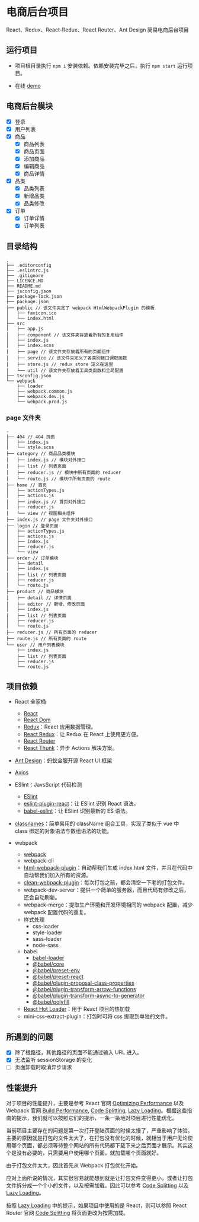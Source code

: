 # 电商后台项目

React、Redux、React-Redux、React Router、Ant Design 简易电商后台项目

## 运行项目

- 项目根目录执行 `npm i` 安装依赖。依赖安装完毕之后，执行 `npm start` 运行项目。

- 在线 [demo](http://reactshopadmin.luohuidong.cn/)

## 电商后台模块

- [x] 登录
- [x] 用户列表
- [x] 商品
  - [x] 商品列表
  - [x] 商品页面
  - [x] 添加商品
  - [x] 编辑商品
  - [x] 商品详情
- [x] 品类
  - [x] 品类列表
  - [x] 新增品类
  - [x] 品类修改
- [x] 订单
  - [x] 订单详情
  - [x] 订单列表

## 目录结构

```
.
├── .editorconfig
├── .eslintrc.js
├── .gitignore
├── LICENCE.MD
├── README.md
├── jsconfig.json
├── package-lock.json
├── package.json
├── public // 该文件夹定了 webpack HtmlWebpackPlugin 的模板
│   ├── favicon.ico
│   └── index.html
├── src
│   ├── app.js
│   ├── component // 该文件夹存放着所有的复用组件
│   ├── index.js
│   ├── index.scss
│   ├── page // 该文件夹存放着所有的页面组件
│   ├── service // 该文件夹定义了各类别接口调取函数
│   ├── store.js // redux store 定义在这里
│   └── util // 该文件夹存放着工具类函数和全局配置
├── tsconfig.json
└── webpack 
    ├── loader
    ├── webpack.common.js
    ├── webpack.dev.js
    └── webpack.prod.js
```

### page 文件夹

```
.
├── 404 // 404 页面
│   ├── index.js
│   └── style.scss
├── category // 商品品类模块
│   ├── index.js // 模块对外接口
│   ├── list // 列表页面
│   ├── reducer.js // 模块中所有页面的 reducer
│   └── route.js // 模块中所有页面的 route
├── home // 首页
│   ├── actionTypes.js
│   ├── actions.js
│   ├── index.js // 首页对外接口
│   ├── reducer.js
│   └── view // 视图相关组件
├── index.js // page 文件夹对外接口
├── login // 登录页面
│   ├── actionTypes.js
│   ├── actions.js
│   ├── index.js
│   ├── reducer.js
│   └── view
├── order // 订单模块
│   ├── detail
│   ├── index.js
│   ├── list // 列表页面
│   ├── reducer.js
│   └── route.js
├── product // 商品模块
│   ├── detail // 详情页面
│   ├── editor // 新增、修改页面
│   ├── index.js
│   ├── list // 列表页面
│   ├── reducer.js
│   └── route.js
├── reducer.js // 所有页面的 reducer
├── route.js // 所有页面的 route
└── user // 用户列表模块
    ├── index.js
    ├── list // 列表页面
    ├── reducer.js
    └── route.js
```

## 项目依赖

- React 全家桶
  - [React](https://reactjs.org/)
  - [React Dom](https://www.npmjs.com/package/react-dom)
  - [Redux](https://redux.js.org/)：React 应用数据管理。
  - [React Redux](https://react-redux.js.org/)：让 Redux 在 React 上使用更方便。
  - [React Router](https://reacttraining.com/react-router/web/guides/quick-start)
  - [React Thunk](https://github.com/reduxjs/redux-thunk)：异步 Actions 解决方案。

- [Ant Design](https://ant.design/docs/react/introduce-cn)：蚂蚁金服开源 React UI 框架

- [Axios](https://github.com/axios/axios)

- ESlint：JavsScript 代码检测
  - [ESlint](https://eslint.org/docs/user-guide/getting-started)
  - [eslint-plugin-react](https://github.com/yannickcr/eslint-plugin-react)：让 ESlint 识别 React 语法。
  - [babel-eslint](https://github.com/babel/babel-eslint)：让 ESlint 识别最新的 ES 语法。

- [classnames](https://github.com/JedWatson/classnames)：简单易用的 className 组合工具，实现了类似于 vue 中 class 绑定的对象语法与数组语法的功能。

- webpack
  - [webpack](https://webpack.js.org/)
  - webpack-cli
  - [html-webpack-plugin](https://github.com/jantimon/html-webpack-plugin/blob/master/docs/template-option.md)：自动帮我们生成 index.html 文件，并且在代码中自动帮我们加入所有的资源。
  - [clean-webpack-plugin](https://www.npmjs.com/package/clean-webpack-plugin)：每次打包之前，都会清空一下老的打包文件。
  - webpack-dev-server：提供一个简单的服务器，而且代码有修改之后，还会自动刷新。
  - webpack-merge：提取生产环境和开发环境相同的 webpack 配置，减少 webpack 配置代码的重复。
  - 样式处理
    - css-loader
    - style-loader
    - sass-loader
    - node-sass
  - babel
    - [babel-loader](https://webpack.js.org/loaders/babel-loader/)
    - [@babel/core](https://babeljs.io/docs/en/babel-core)
    - [@babel/preset-env](https://babeljs.io/docs/en/babel-preset-env)
    - [@babel/preset-react](https://babeljs.io/docs/en/babel-preset-react)
    - [@babel/plugin-proposal-class-properties](https://babeljs.io/docs/en/babel-plugin-proposal-class-properties)
    - [@babel/plugin-transform-arrow-functions](https://babeljs.io/docs/en/babel-plugin-transform-arrow-functions)
    - [@babel/plugin-transform-async-to-generator](https://babeljs.io/docs/en/babel-plugin-transform-async-to-generator)
    - [@babel/polyfill](https://babeljs.io/docs/en/babel-polyfill)
  - [React Hot Loader](https://github.com/gaearon/react-hot-loader)：用于 React 项目的热加载
  - mini-css-extract-plugin：打包时可将 css 提取到单独的文件。

## 所遇到的问题

- [x] 除了根路径，其他路径的页面不能通过输入 URL 进入。
- [x] 无法监听 sessionStorage 的变化
- [ ] 页面卸载时取消异步请求

## 性能提升

对于项目的性能提升，主要是参考 React 官网 [Optimizing Performance](https://reactjs.org/docs/optimizing-performance.html) 以及 Webpack 官网 [Build Performance](https://webpack.js.org/guides/build-performance), [Code Splitting](https://webpack.js.org/guides/lazy-loading), [Lazy Loading](https://webpack.js.org/guides/lazy-loading)。根据这些指南的提示，我们就可以按照它们的提示，一条一条地对项目进行性能优化。

当前项目主要存在的问题是第一次打开登陆页面的时候太慢了，严重影响了体验。主要的原因就是打包的文件太大了，在打包没有优化的时候，就相当于用户无论使用哪个页面，都必须等待整个网站的所有代码都下载下来之后页面才展示。其实这个是没有必要的，只需要用户使用哪个页面，就加载哪个页面就好。

由于打包文件太大，因此首先从 Webpack 打包优化开始。

应对上面所说的情况，其实很容易就能想到就是让打包文件变得更小，或者让打包文件拆分成一个个小的文件，以及按需加载。因此可以参考 [Code Splitting](https://webpack.js.org/guides/code-splitting/) 以及 [Lazy Loading](https://webpack.js.org/guides/lazy-loading)。

按照 [Lazy Loading](https://webpack.js.org/guides/lazy-loading) 中的提示，如果项目中使用的是 React，则可以参照  React Router 官网 [Code Splitting](https://reacttraining.com/react-router/web/guides/code-splitting) 将页面更改为按需加载。

